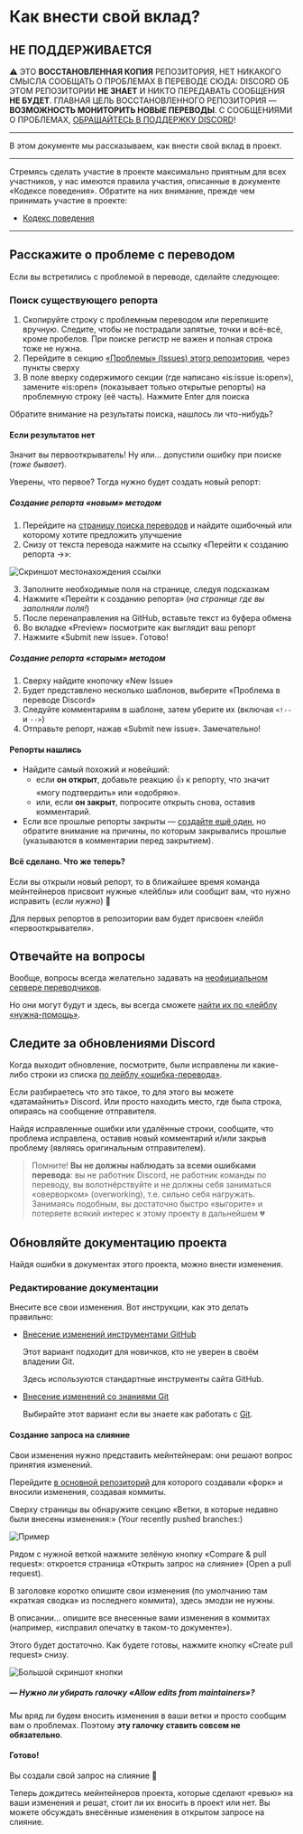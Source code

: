 # Как внести свой вклад?

## НЕ ПОДДЕРЖИВАЕТСЯ

:warning: ЭТО **ВОССТАНОВЛЕННАЯ КОПИЯ** РЕПОЗИТОРИЯ, НЕТ НИКАКОГО СМЫСЛА СООБЩАТЬ О ПРОБЛЕМАХ В ПЕРЕВОДЕ СЮДА: DISCORD ОБ ЭТОМ РЕПОЗИТОРИИ **НЕ ЗНАЕТ** И НИКТО ПЕРЕДАВАТЬ СООБЩЕНИЯ **НЕ БУДЕТ**. ГЛАВНАЯ ЦЕЛЬ ВОССТАНОВЛЕННОГО РЕПОЗИТОРИЯ — **ВОЗМОЖНОСТЬ МОНИТОРИТЬ НОВЫЕ ПЕРЕВОДЫ**. С СООБЩЕНИЯМИ О ПРОБЛЕМАХ, [ОБРАЩАЙТЕСЬ В ПОДДЕРЖКУ DISCORD](https://support.discordapp.com)!

---

В этом документе мы рассказываем, как внести свой вклад в проект.

---

Стремясь сделать участие в проекте максимально приятным для всех участников, у нас имеются правила участия, описанные в документе «Кодексе поведения». Обратите на них внимание, прежде чем принимать участие в проекте:

- [Кодекс поведения](https://github.com/snowball-dev-group/snowball-bot-translation/blob/master/Languages/Russian/CODE_OF_CONDUCT.md)

---

## Расскажите о проблеме с переводом

Если вы встретились с проблемой в переводе, сделайте следующее:

### Поиск существующего репорта

1. Скопируйте строку с проблемным переводом или перепишите вручную. Следите, чтобы не пострадали запятые, точки и всё-всё, кроме пробелов. При поиске регистр не важен и полная строка тоже не нужна.
2. Перейдите в секцию [«Проблемы» (Issues) этого репозитория](https://github.com/snowball-dev-group/discord-contrib-ru-issues-app/issues/), через пункты сверху
3. В поле вверху содержимого секции (где написано «is:issue is:open»), замените «is:open» (показывает только открытые репорты) на проблемную строку (её часть). Нажмите Enter для поиска

Обратите внимание на результаты поиска, нашлось ли что-нибудь?

#### Если результатов нет

Значит вы первооткрыватель! Ну или… допустили ошибку при поиске (*тоже бывает*).

Уверены, что первое? Тогда нужно будет создать новый репорт:

##### Создание репорта «новым» методом

1. Перейдите на [страницу поиска переводов](https://discord-contrib.github.io/ru-i18n-issues/search.html) и найдите ошибочный или которому хотите предложить улучшение
2. Снизу от текста перевода нажмите на ссылку «Перейти к созданию репорта →»:

  ![Скриншот местонахождения ссылки](https://i.imgur.com/23G1zJw.jpg)

3. Заполните необходимые поля на странице, следуя подсказкам
4. Нажмите «Перейти к созданию репорта» (*на странице где вы заполняли поля!*)
5. После перенаправления на GitHub, вставьте текст из буфера обмена
6. Во вкладке «Preview» посмотрите как выглядит ваш репорт
7. Нажмите «Submit new issue». Готово!

##### Создание репорта «старым» методом

1. Сверху найдите кнопочку «New Issue»
2. Будет представлено несколько шаблонов, выберите «Проблема в переводе Discord»
3. Следуйте комментариям в шаблоне, затем уберите их (включая `<!--` и `-->`)
4. Отправьте репорт, нажав «Submit new issue». Замечательно!

#### Репорты нашлись

- Найдите самый похожий и новейший:
  - если **он открыт**, добавьте реакцию 👍 к репорту, что значит «могу подтвердить» или «одобряю».
  - или, если **он закрыт**, попросите открыть снова, оставив комментарий.
- Если все прошлые репорты закрыты — [создайте ещё один](#если-результатов-нет), но обратите внимание на причины, по которым закрывались прошлые (указываются в комментарии перед закрытием).

#### Всё сделано. Что же теперь?

Если вы открыли новый репорт, то в ближайшее время команда мейнтейнеров присвоит нужные «лейблы» или сообщит вам, что нужно исправить (*если нужно*) 🎉

Для первых репортов в репозитории вам будет присвоен «лейбл «первооткрывателя».

## Отвечайте на вопросы

Вообще, вопросы всегда желательно задавать на [неофициальном сервере переводчиков](https://discord.gg/mmfyqEQ).

Но они могут будут и здесь, вы всегда сможете [найти их по «лейблу «нужна-помощь»](https://github.com/snowball-dev-group/discord-contrib-ru-issues-app/labels/%D0%BD%D1%83%D0%B6%D0%BD%D0%B0-%D0%BF%D0%BE%D0%BC%D0%BE%D1%89%D1%8C).

## Следите за обновлениями Discord

Когда выходит обновление, посмотрите, были исправлены ли какие-либо строки из списка [по лейблу «ошибка-перевода»](https://github.com/snowball-dev-group/discord-contrib-ru-issues-app/labels/%D0%BE%D1%88%D0%B8%D0%B1%D0%BA%D0%B0-%D0%BF%D0%B5%D1%80%D0%B5%D0%B2%D0%BE%D0%B4%D0%B0).

Если разбираетесь что это такое, то для этого вы можете «датамайнить» Discord. Или просто находить место, где была строка, опираясь на сообщение отправителя.

Найдя исправленные ошибки или удалённые строки, сообщите, что проблема исправлена, оставив новый комментарий и/или закрыв проблему (являясь оригинальным отправителем).

> Помните! **Вы не должны наблюдать за всеми ошибками перевода**: вы не работник Discord, не работник команды по переводу, вы волотнёрствуйте и не должны себя заниматься «оверворком» (overworking), т.е. сильно себя нагружать. Занимаясь подобным, вы достаточно быстро «выгорите» и потеряете всякий интерес к этому проекту в дальнейшем 💔

## Обновляйте документацию проекта

Найдя ошибки в документах этого проекта, можно внести изменения.

### Редактирование документации

Внесите все свои изменения. Вот инструкции, как это делать правильно:

- [Внесение изменений инструментами GitHub](/docs/DO_WITH_GITHUB.md)

  Этот вариант подходит для новичков, кто не уверен в своём владении Git.

  Здесь используются стандартные инструменты сайта GitHub.

- [Внесение изменений со знаниями Git](/docs/DO_WITH_GIT.md)

  Выбирайте этот вариант если вы знаете как работать с [Git](https://git-scm.com/).

#### Создание запроса на слияние

Свои изменения нужно представить мейнтейнерам: они решают вопрос принятия изменений.

Перейдите [в основной репозиторий](https://github.com/discord-contrib/ru-i18n-issues) для которого создавали «форк» и вносили изменения, создавая коммиты.

Сверху страницы вы обнаружите секцию «Ветки, в которые недавно были внесены изменения:» (Your recently pushed branches:)

![Пример](https://i.imgur.com/TrOiY0n.png)

Рядом с нужной веткой нажмите зелёную кнопку «Compare & pull request»: откроется страница «Открыть запрос на слияние» (Open a pull request).

В заголовке коротко опишите свои изменения (по умолчанию там «краткая сводка» из последнего коммита), здесь эмодзи не нужны.

В описании… опишите все внесенные вами изменения в коммитах (например, «исправил опечатку в таком-то документе»).

Этого будет достаточно. Как будете готовы, нажмите кнопку «Create pull request» снизу.

![Большой скриншот кнопки](https://i.imgur.com/VJva0LW.png)

##### — Нужно ли убирать галочку «Allow edits from maintainers»?

Мы вряд ли будем вносить изменения в ваши ветки и просто сообщим вам о проблемах. Поэтому **эту галочку ставить совсем не обязательно**.

#### Готово!

Вы создали свой запрос на слияние 🎉

Теперь дождитесь мейнтейнеров проекта, которые сделают «ревью» на ваши изменения и решат, стоит ли их вносить в проект или нет. Вы можете обсуждать внесённые изменения в открытом запросе на слияние.
